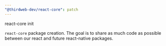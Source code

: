 ```yaml
---
"@thirdweb-dev/react-core": patch
---
```


react-core init

`react-core` package creation. The goal is to share as much code as possible between our react and future react-native packages.
